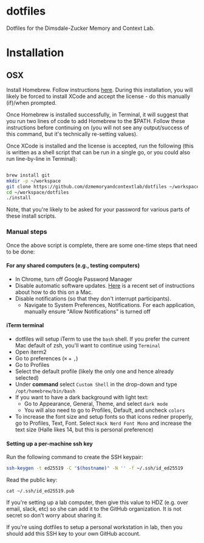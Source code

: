 # dotfiles

Dotfiles for the Dimsdale-Zucker Memory and Context Lab.

# Installation

## OSX

Install Homebrew. Follow instructions [here](https://brew.sh/). During this installation, you will likely be forced to install XCode and accept the license - do this manually (if)/when prompted. 

Once Homebrew is installed successfully, in Terminal, it will suggest that you run two lines of code to add Homebrew to the $PATH. Follow these instructions before continuing on (you will not see any output/success of this command, but it's technically re-setting values).

Once XCode is installed and the license is accepted, run the following (this is written as a shell script that can be run in a single go, or you could also run line-by-line in Terminal):

```sh

brew install git
mkdir -p ~/workspace
git clone https://github.com/dzmemoryandcontextlab/dotfiles ~/workspace/dotfiles
cd ~/workspace/dotfiles
./install
```

Note, that you're likely to be asked for your password for various parts of these install scripts. 

### Manual steps

Once the above script is complete, there are some one-time steps that need to be done:

#### For any shared computers (e.g., testing computers)

* In Chrome, turn off Google Password Manager
* Disable automatic software updates. [Here](https://support.examsoft.com/hc/en-us/articles/11145629796877-How-to-Disable-Automatic-Operating-System-Updates) is a recent set of instructions about how to do this on a Mac.
* Disable notifications (so that they don't interrupt participants). 
	* Navigate to System Preferences, Notifications. For each application, manually ensure "Allow Notifications" is turned off

#### iTerm terminal

* dotfiles will setup iTerm to use the `bash` shell. If you prefer the current Mac default of zsh, you'll want to continue using `Terminal`
* Open iterm2
* Go to preferences (`⌘` + `,`)
* Go to Profiles
* Select the default profile (likely the only one and hence already selected)
* Under **command** select `Custom Shell` in the drop-down and type `/opt/homebrew/bin/bash`
* If you want to have a dark background with light text:
	* Go to Appearance, General, Theme, and select `dark mode`
	* You will also need to go to Profiles, Default, and uncheck `colors`
* To increase the font size and setup fonts so that icons redner properly, go to Profiles, Text, Font. Select `Hack Nerd Font Mono` and increase the text size (Halle likes 14, but this is personal preference)

#### Setting up a per-machine ssh key

Run the following command to create the SSH keypair:

```sh
ssh-keygen -t ed25519 -C "$(hostname)" -N '' -f ~/.ssh/id_ed25519
```

Read the public key:

```
cat ~/.ssh/id_ed25519.pub
```

If you're setting up a lab computer, then give this value to HDZ (e.g. over email, slack, etc) so she can add it to the GitHub organization. It is not secret so don't worry about sharing it.

If you're using dotfiles to setup a personal workstation in lab, then you should add this SSH key to your own GitHub account.
